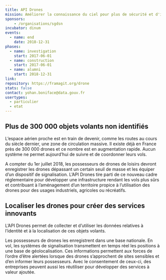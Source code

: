 ```yaml
---
title: API Drones
mission: Améliorer la connaissance du ciel pour plus de sécurité et d'innovation
sponsors: 
    - /organisations/sgdsn
incubator: dinum
events:
  - name: end
    date: 2018-12-31
phases:
  - name: investigation
    start: 2017-06-01
  - name: construction
    start: 2017-06-01
  - name: alumni
    start: 2018-12-31
link:
repository: https://framagit.org/drone
stats: false
contact: yohan.boniface@data.gouv.fr
usertypes:
  - particulier
  - etat
---
```


## Plus de 300 000 objets volants non identifiés

L’espace aérien proche est en train de devenir, comme les routes au cours du siècle dernier, une zone de circulation massive. Il existe déjà en France près de 300 000 drones et ce nombre est en augmentation rapide. Aucun système ne permet aujourd’hui de suivre et de coordonner leurs vols.

A compter du 1er juillet 2018, les possesseurs de drones de loisirs devront enregistrer les drones dépassant un certain seuil de masse et les équiper d’un dispositif de signalisation. L’API Drones tire parti de ce nouveau cadre réglementaire pour développer une infrastructure rendant les vols plus sûrs et contribuant à l’aménagement d’un territoire propice à l’utilisation des drones pour des usages industriels, agricoles ou récréatifs.

## Localiser les drones pour créer des services innovants

L’API Drones permet de collecter et d’utiliser les données relatives à l’identité et à la localisation de ces objets volants.

Les possesseurs de drones les enregistrent dans une base nationale. En vol, les systèmes de signalisation transmettent en temps réel les positions à une base de géolocalisation. Ces informations permettent aux forces de l’ordre d’être alertées lorsque des drones s’approchent de sites sensibles et d’en informer leurs possesseurs. Avec le consentement de ceux-ci, des entreprises peuvent aussi les réutiliser pour développer des services à valeur ajoutée.
